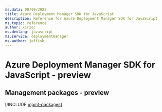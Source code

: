 ```yaml
---
ms.data: 09/09/2022
title: Azure Deployment Manager SDK for JavaScript
description: Reference for Azure Deployment Manager SDK for JavaScript
ms.topic: reference
author: xirzec
ms.devlang: javascript
ms.service: deploymentmanager
ms.author: jeffish
---
```

# Azure Deployment Manager SDK for JavaScript - preview

## Management packages - preview
[!INCLUDE [mgmt-packages](deployment-manager-mgmt-index.md)]